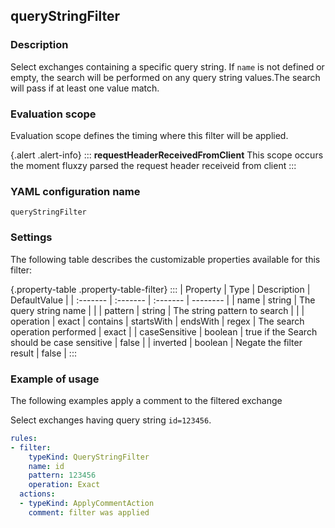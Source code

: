 ## queryStringFilter

### Description

Select exchanges containing a specific query string. If `name` is not defined or empty, the search will be performed on any query string values.The search will pass if at least one value match.

### Evaluation scope

Evaluation scope defines the timing where this filter will be applied. 

{.alert .alert-info}
:::
**requestHeaderReceivedFromClient** This scope occurs the moment fluxzy parsed the request header receiveid from client
:::

### YAML configuration name

    queryStringFilter

### Settings

The following table describes the customizable properties available for this filter: 

{.property-table .property-table-filter}
:::
| Property | Type | Description | DefaultValue |
| :------- | :------- | :------- | -------- |
| name | string | The query string name |  |
| pattern | string | The string pattern to search |  |
| operation | exact \| contains \| startsWith \| endsWith \| regex | The search operation performed | exact |
| caseSensitive | boolean | true if the Search should be case sensitive | false |
| inverted | boolean | Negate the filter result | false |
:::

### Example of usage

The following examples apply a comment to the filtered exchange

Select exchanges having query string `id=123456`.

```yaml
rules:
- filter:
    typeKind: QueryStringFilter
    name: id
    pattern: 123456
    operation: Exact
  actions:
  - typeKind: ApplyCommentAction
    comment: filter was applied
```



